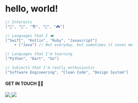 # hello, world! 

```swift
// Interests
["🎸", "🌿", "🌎", "🔭", "🎮"]

// Languages that I ❤️
["Swift", "Kotlin", "Ruby", "Javascript"]
    + ["Java"] // Not everyday, but sometimes it saves me

// Languages that I'm learning
["Python", "Dart", "Go"]

// Subjects that I'm really enthusiastic
["Software Engineering", "Clean Code", "Design System"]
```

#### GET IN TOUCH 🤙🏽
<a href="https://www.linkedin.com/in/ramonhonorio" alt="LinkedIn">
  <img src="https://img.shields.io/badge/LinkedIn-0077B5?style=for-the-badge&logo=linkedin&logoColor=white">
</a> 

<a href="https://www.instagram.com/ramonilho/" alt="Instagram">
  <img src="https://img.shields.io/badge/Instagram-E4405F?style=for-the-badge&logo=instagram&logoColor=white">
</a>
